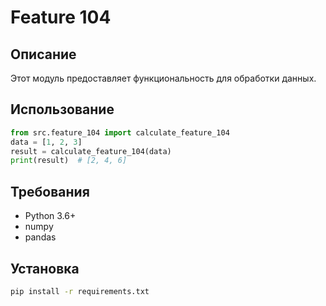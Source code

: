 # Feature 104
## Описание
Этот модуль предоставляет функциональность для обработки данных.
## Использование
```python
from src.feature_104 import calculate_feature_104
data = [1, 2, 3]
result = calculate_feature_104(data)
print(result)  # [2, 4, 6]
```
## Требования
- Python 3.6+
- numpy
- pandas
## Установка
```bash
pip install -r requirements.txt
```